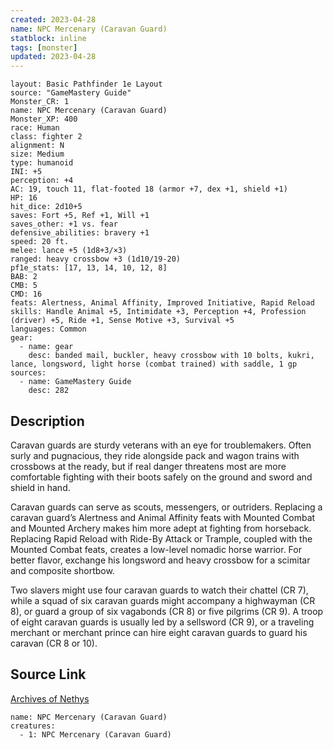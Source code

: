 ```yaml
---
created: 2023-04-28
name: NPC Mercenary (Caravan Guard)
statblock: inline
tags: [monster]
updated: 2023-04-28
---
```

```statblock
layout: Basic Pathfinder 1e Layout
source: "GameMastery Guide"
Monster_CR: 1
name: NPC Mercenary (Caravan Guard)
Monster_XP: 400
race: Human
class: fighter 2
alignment: N
size: Medium
type: humanoid
INI: +5
perception: +4
AC: 19, touch 11, flat-footed 18 (armor +7, dex +1, shield +1)
HP: 16
hit_dice: 2d10+5
saves: Fort +5, Ref +1, Will +1
saves_other: +1 vs. fear
defensive_abilities: bravery +1
speed: 20 ft.
melee: lance +5 (1d8+3/×3)
ranged: heavy crossbow +3 (1d10/19-20)
pf1e_stats: [17, 13, 14, 10, 12, 8]
BAB: 2
CMB: 5
CMD: 16
feats: Alertness, Animal Affinity, Improved Initiative, Rapid Reload
skills: Handle Animal +5, Intimidate +3, Perception +4, Profession (driver) +5, Ride +1, Sense Motive +3, Survival +5
languages: Common
gear:
  - name: gear
    desc: banded mail, buckler, heavy crossbow with 10 bolts, kukri, lance, longsword, light horse (combat trained) with saddle, 1 gp
sources:
  - name: GameMastery Guide
    desc: 282
```
## Description
Caravan guards are sturdy veterans with an eye for troublemakers. Often surly and pugnacious, they ride alongside pack and wagon trains with crossbows at the ready, but if real danger threatens most are more comfortable fighting with their boots safely on the ground and sword and shield in hand.

Caravan guards can serve as scouts, messengers, or outriders. Replacing a caravan guard’s Alertness and Animal Affinity feats with Mounted Combat and Mounted Archery makes him more adept at fighting from horseback. Replacing Rapid Reload with Ride-By Attack or Trample, coupled with the Mounted Combat feats, creates a low-level nomadic horse warrior. For better flavor, exchange his longsword and heavy crossbow for a scimitar and composite shortbow.

Two slavers might use four caravan guards to watch their chattel (CR 7), while a squad of six caravan guards might accompany a highwayman (CR 8), or guard a group of six vagabonds (CR 8) or five pilgrims (CR 9). A troop of eight caravan guards is usually led by a sellsword (CR 9), or a traveling merchant or merchant prince can hire eight caravan guards to guard his caravan (CR 8 or 10).
## Source Link
[Archives of Nethys](https://aonprd.com/NPCDisplay.aspx?ItemName=Mercenary%20(Caravan%20Guard))
```encounter-table
name: NPC Mercenary (Caravan Guard)
creatures:
  - 1: NPC Mercenary (Caravan Guard)
```
